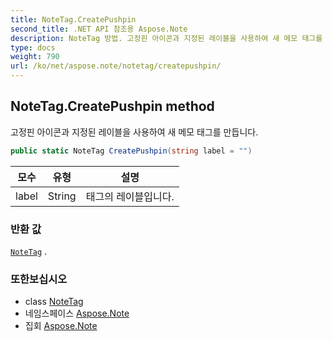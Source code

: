 ```yaml
---
title: NoteTag.CreatePushpin
second_title: .NET API 참조용 Aspose.Note
description: NoteTag 방법. 고정핀 아이콘과 지정된 레이블을 사용하여 새 메모 태그를 만듭니다.
type: docs
weight: 790
url: /ko/net/aspose.note/notetag/createpushpin/
---
```

## NoteTag.CreatePushpin method

고정핀 아이콘과 지정된 레이블을 사용하여 새 메모 태그를 만듭니다.

```csharp
public static NoteTag CreatePushpin(string label = "")
```

| 모수 | 유형 | 설명 |
| --- | --- | --- |
| label | String | 태그의 레이블입니다. |

### 반환 값

[`NoteTag`](../) .

### 또한보십시오

* class [NoteTag](../)
* 네임스페이스 [Aspose.Note](../../notetag/)
* 집회 [Aspose.Note](../../../)


